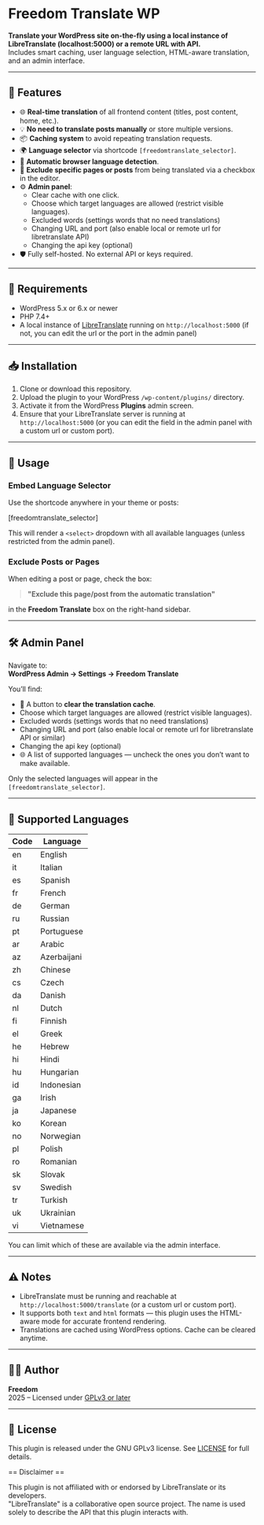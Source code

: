 # Freedom Translate WP

**Translate your WordPress site on-the-fly using a local instance of LibreTranslate (localhost:5000) or a remote URL with API.**  
Includes smart caching, user language selection, HTML-aware translation, and an admin interface.

---

## 🔧 Features

- 🌐 **Real-time translation** of all frontend content (titles, post content, home, etc.).
- 💡 **No need to translate posts manually** or store multiple versions.
- 📦 **Caching system** to avoid repeating translation requests.
- 🌍 **Language selector** via shortcode `[freedomtranslate_selector]`.
- 🧠 **Automatic browser language detection**.
- 🛑 **Exclude specific pages or posts** from being translated via a checkbox in the editor.
- ⚙️ **Admin panel**:
  - Clear cache with one click.
  - Choose which target languages are allowed (restrict visible languages).
  - Excluded words (settings words that no need translations)
  - Changing URL and port (also enable local or remote url for libretranslate API)
  - Changing the api key (optional)
- 🛡️ Fully self-hosted. No external API or keys required.

---

## 🚀 Requirements

- WordPress 5.x or 6.x or newer
- PHP 7.4+
- A local instance of [LibreTranslate](https://github.com/uav4geo/LibreTranslate) running on `http://localhost:5000` (if not, you can edit the url or the port in the admin panel)

---

## 📥 Installation

1. Clone or download this repository.
2. Upload the plugin to your WordPress `/wp-content/plugins/` directory.
3. Activate it from the WordPress **Plugins** admin screen.
4. Ensure that your LibreTranslate server is running at `http://localhost:5000` (or you can edit the field in the admin panel with a custom url or custom port).

---

## 🧩 Usage

### Embed Language Selector

Use the shortcode anywhere in your theme or posts:

[freedomtranslate_selector]


This will render a `<select>` dropdown with all available languages (unless restricted from the admin panel).

### Exclude Posts or Pages

When editing a post or page, check the box:

> **"Exclude this page/post from the automatic translation"**

in the **Freedom Translate** box on the right-hand sidebar.

---

## 🛠️ Admin Panel

Navigate to:  
**WordPress Admin → Settings → Freedom Translate**

You’ll find:
- 🔁 A button to **clear the translation cache**.
- Choose which target languages are allowed (restrict visible languages).
- Excluded words (settings words that no need translations)
- Changing URL and port (also enable local or remote url for libretranslate API or similar)
- Changing the api key (optional)
- 🌐 A list of supported languages — uncheck the ones you don’t want to make available.

Only the selected languages will appear in the `[freedomtranslate_selector]`.

---

## 📝 Supported Languages

| Code | Language       |
|------|----------------|
| en   | English        |
| it   | Italian        |
| es   | Spanish        |
| fr   | French         |
| de   | German         |
| ru   | Russian        |
| pt   | Portuguese     |
| ar   | Arabic         |
| az   | Azerbaijani    |
| zh   | Chinese        |
| cs   | Czech          |
| da   | Danish         |
| nl   | Dutch          |
| fi   | Finnish        |
| el   | Greek          |
| he   | Hebrew         |
| hi   | Hindi          |
| hu   | Hungarian      |
| id   | Indonesian     |
| ga   | Irish          |
| ja   | Japanese       |
| ko   | Korean         |
| no   | Norwegian      |
| pl   | Polish         |
| ro   | Romanian       |
| sk   | Slovak         |
| sv   | Swedish        |
| tr   | Turkish        |
| uk   | Ukrainian      |
| vi   | Vietnamese     |

You can limit which of these are available via the admin interface.

---

## ⚠️ Notes

- LibreTranslate must be running and reachable at `http://localhost:5000/translate` (or a custom url or custom port).
- It supports both `text` and `html` formats — this plugin uses the HTML-aware mode for accurate frontend rendering.
- Translations are cached using WordPress options. Cache can be cleared anytime.

---

## 🧑‍💻 Author

**Freedom**  
2025 – Licensed under [GPLv3 or later](LICENSE)

---

## 📄 License

This plugin is released under the GNU GPLv3 license. See [LICENSE](LICENSE) for full details.

== Disclaimer ==

This plugin is not affiliated with or endorsed by LibreTranslate or its developers.  
"LibreTranslate" is a collaborative open source project. The name is used solely to describe the API that this plugin interacts with.
